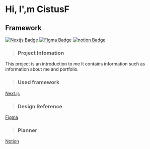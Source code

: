 # Hi, I',m CistusF  
## Framework
[![Nextjs Badge](https://img.shields.io/badge/-nextjs-black?style=flat-square&logo=nextdotjs)](http://nextjs.org)
[![Figma Badge](https://img.shields.io/badge/-figma-black?style=flat-square&logo=figma)](https://figma.com)
[![notion Badge](https://img.shields.io/badge/-notion-black?style=flat-square&logo=notion)](http://notion.so)

> ### Project Infomation
This project is an introduction to me
It contains information such as information about me and portfolio.  
  
> ### Used framework  
[Next.js](http://nextjs.org)  
  
> ### Design Reference  
[Figma](https://www.figma.com/file/NSnFgxGLsTBA0ykTlBxhfq/Cistusf?type=design&node-id=1%3A3&mode=design&t=WhTilTX2M1eLQGJ8-1)
  
> ### Planner  
[Notion](https://cistusf.notion.site/CistusF-8aa30831de48490fbcfe7631220132ca?pvs=4)